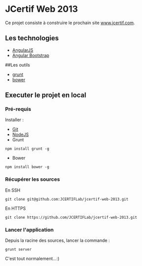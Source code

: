 JCertif Web 2013
================

Ce projet consiste à construire le prochain site www.jcertif.com.

## Les technologies

* [AngularJS](http://angularjs.org/)
* [Angular Bootstrap](http://angular-ui.github.io/bootstrap/)


##Les outils

* [grunt](http://gruntjs.com/)
* [bower](https://github.com/bower/bower)

## Executer le projet en local

### Pré-requis
Installer :
* [Git](http://git-scm.com/)
* [NodeJS](http://nodejs.org/)
* Grunt
```
npm install grunt -g
```
* Bower
```
npm install bower -g
```

### Récupérer les sources
En SSH
```
git clone git@github.com:JCERTIFLab/jcertif-web-2013.git
```
En HTTPS
```
git clone https://github.com/JCERTIFLab/jcertif-web-2013.git
```

### Lancer l'application
Depuis la racine des sources, lancer la commande :
```
grunt server
```

C'est tout normalement...:)


